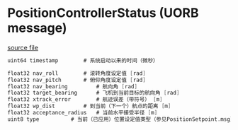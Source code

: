 # PositionControllerStatus (UORB message)

[source file](https://github.com/PX4/PX4-Autopilot/blob/main/msg/PositionControllerStatus.msg)

```c
uint64 timestamp		# 系统启动以来的时间（微秒）

float32 nav_roll		# 滚转角度设定值 [rad]
float32 nav_pitch		# 俯仰角度设定值 [rad]
float32 nav_bearing 		# 航向角 [rad]
float32 target_bearing		# 飞机到当前目标的航向角 [rad]
float32 xtrack_error		# 航迹误差（带符号） [m]
float32 wp_dist			# 到当前（下一个）航点的距离 [m]
float32 acceptance_radius	# 当前水平接受半径 [m]
uint8 type			# 当前（已应用）位置设定值类型（参见PositionSetpoint.msg）

```